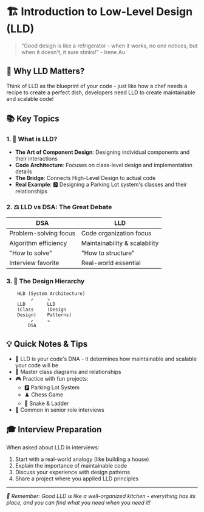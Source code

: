# 🏗️ Introduction to Low-Level Design (LLD)

> "Good design is like a refrigerator - when it works, no one notices, but when it doesn't, it sure stinks!" - Irene Au

## 🎯 Why LLD Matters?

Think of LLD as the blueprint of your code - just like how a chef needs a recipe to create a perfect dish, developers need LLD to create maintainable and scalable code! 

## 📚 Key Topics

### 1. 🎨 What is LLD?
- **The Art of Component Design**: Designing individual components and their interactions
- **Code Architecture**: Focuses on class-level design and implementation details
- **The Bridge**: Connects High-Level Design to actual code
- **Real Example**: 🅿️ Designing a Parking Lot system's classes and their relationships

### 2. ⚖️ LLD vs DSA: The Great Debate
| DSA | LLD |
|-----|-----|
| Problem-solving focus | Code organization focus |
| Algorithm efficiency | Maintainability & scalability |
| "How to solve" | "How to structure" |
| Interview favorite | Real-world essential |

### 3. 🏰 The Design Hierarchy
```
    HLD (System Architecture)
         ↙️     ↘️
    LLD        LLD
    (Class     (Design
    Design)    Patterns)
         ↙️     ↘️
        DSA
```

## 💡 Quick Notes & Tips
- 📝 LLD is your code's DNA - it determines how maintainable and scalable your code will be
- 🎨 Master class diagrams and relationships
- 🎮 Practice with fun projects:
  - 🅿️ Parking Lot System
  - ♟️ Chess Game
  - 🎲 Snake & Ladder
- 💼 Common in senior role interviews

## 🎓 Interview Preparation
When asked about LLD in interviews:
1. Start with a real-world analogy (like building a house)
2. Explain the importance of maintainable code
3. Discuss your experience with design patterns
4. Share a project where you applied LLD principles

---
*💭 Remember: Good LLD is like a well-organized kitchen - everything has its place, and you can find what you need when you need it!* 
